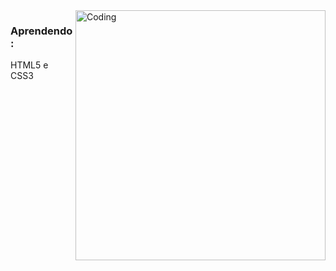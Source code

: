 <img align="right" alt="Coding" width="400" src="https://octodex.github.com/images/grinchtocat.gif">
<h3 align="left">Aprendendo:</h3>
<p align="left"> HTML5 e CSS3 </p>


